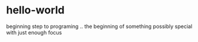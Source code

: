 # hello-world
beginning step to programing
.. the beginning of something possibly special with just enough focus
